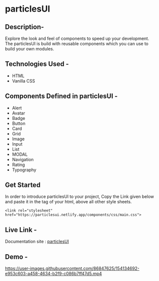 # particlesUI

## Description- 

Explore the look and feel of components to speed up your development. The particlesUI is build with reusable components which you can use to build your own modules.

## Technologies Used -

 - HTML
 - Vanilla CSS
 
 ## Components Defined in particlesUI - 
 
- Alert
- Avatar
- Badge
- Button
- Card
- Grid
- Image
- Input
- List
- MODAL
- Navigation
- Rating
- Typography

## Get Started

  In order to introduce particlesUI to your project, Copy the Link given below and paste it in the <head> tag of your html, above all other style sheets.
  
   ```<link rel="stylesheet" href="https://particlesui.netlify.app/components/css/main.css"> ```
   
## Live Link - 

   Documentation site : [particlesUI](https://particlesui-v2.netlify.app/)
 
 ## Demo -
    

https://user-images.githubusercontent.com/86847625/154134692-e953c603-a458-4634-b2f9-c086b7ff47d5.mp4


